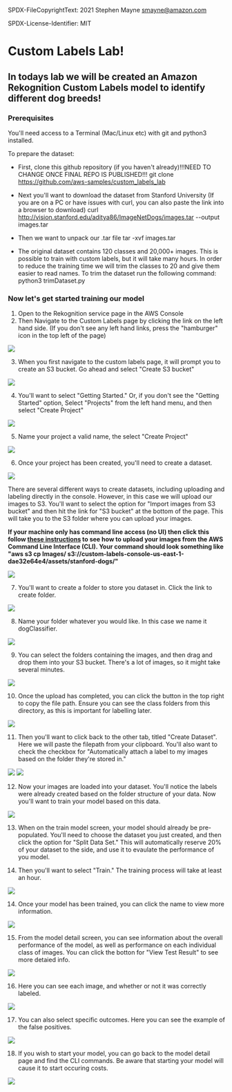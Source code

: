 SPDX-FileCopyrightText: 2021 Stephen Mayne <smayne@amazon.com>

SPDX-License-Identifier: MIT

# Custom Labels Lab!

## In todays lab we will be created an Amazon Rekognition Custom Labels model to identify different dog breeds!
### Prerequisites
You'll need access to a Terminal (Mac/Linux etc) with git and python3 installed.

To prepare the dataset:
* First, clone this github repository (if you haven't already)!!!NEED TO CHANGE ONCE FINAL REPO IS PUBLISHED!!!
    git clone https://github.com/aws-samples/custom_labels_lab
    
* Next you'll want to download the dataset from Stanford University (If you are on a PC or have issues with curl, you can also paste the link into a browser to download)
    curl http://vision.stanford.edu/aditya86/ImageNetDogs/images.tar --output images.tar

* Then we want to unpack our .tar file
    tar -xvf images.tar
    
* The original dataset contains 120 classes and 20,000+ images. This is possible to train with custom labels, but it will take many hours. In order to reduce the training time we will trim the classes to 20 and give them easier to read names. To trim the dataset run the following command:
    python3 trimDataset.py
    
### Now let's get started training our model

1) Open to the Rekognition service page in the AWS Console
2) Then Navigate to the Custom Labels page by clicking the link on the left hand side. (If you don't see any left hand links, press the "hamburger" icon in the top left of the page)


![](screenshots/1.png)

3) When you first navigate to the custom labels page, it will prompt you to create an S3 bucket. Go ahead and select "Create S3 bucket"

![](screenshots/2.png)

4) You'll want to select "Getting Started." Or, if you don't see the "Getting Started" option, Select "Projects" from the left hand menu, and then select "Create Project"

![](screenshots/3.png)

5) Name your project a valid name, the select "Create Project"

![](screenshots/4.png)

6) Once your project has been created, you'll need to create a dataset. 

![](screenshots/5.png)

There are several different ways to create datasets, including uploading and labeling directly in the console.
However, in this case we will upload our images to S3. You'll want to select the option for "Import images from S3 bucket" and then hit the link for "S3 bucket" at the bottom of the page.
This will take you to the S3 folder where you can upload your images.

**If your machine only has command line access (no UI) then click this follow [these instructions](https://docs.aws.amazon.com/cli/latest/userguide/cli-services-s3-commands.html#using-s3-commands-managing-objects-copy) to see how to upload your images from the AWS Command Line Interface (CLI). Your command should look something like "aws s3 cp Images/ s3://custom-labels-console-us-east-1-dae32e64e4/assets/stanford-dogs/"**

![](screenshots/6.png)

7) You'll want to create a folder to store you dataset in. Click the link to create folder.

![](screenshots/7.png)

8) Name your folder whatever you would like. In this case we name it dogClassifier.

![](screenshots/8.png)

9) You can select the folders containing the images, and then drag and drop them into your S3 bucket. There's a lot of images, so it might take several minutes.

![](screenshots/9.png)

10) Once the upload has completed, you can click the button in the top right to copy the file path. Ensure you can see the class folders from this directory, as this is important for labelling later.

![](screenshots/10.png)

11) Then you'll want to click back to the other tab, titled "Create Dataset". Here we will paste the filepath from your clipboard. You'll also want to check the checkbox for "Automatically attach a label to my images based on the folder they're stored in."

![](screenshots/11.png)
![](screenshots/12.png)

12) Now your images are loaded into your dataset. You'll notice the labels were already created based on the folder structure of your data.
Now you'll want to train your model based on this data.

![](screenshots/13.png)

13) When on the train model screen, your model should already be pre-populated. You'll need to choose the dataset you just created, and then click the option for "Split Data Set."
This will automatically reserve 20% of your dataset to the side, and use it to evaulate the performance of you model.

14) Then you'll want to select "Train." The training process will take at least an hour.

![](screenshots/14.png)

14) Once your model has been trained, you can click the name to view more information.

![](screenshots/14.png)

15) From the model detail screen, you can see information about the overall performance of the model, as well as performance on each individual class of images.
You can click the botton for "View Test Result" to see more detaied info.

![](screenshots/15.png)

16) Here you can see each image, and whether or not it was correctly labeled.

![](screenshots/16.png)

17) You can also select specific outcomes. Here you can see the example of the false positives.

![](screenshots/17.png)

18) If you wish to start your model, you can go back to the model detail page and find the CLI commands. Be aware that starting your model will cause it to start occuring costs.

![](screenshots/18.png)
